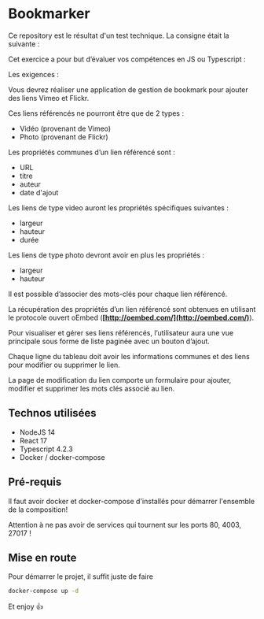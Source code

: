 # Bookmarker

Ce repository est le résultat d'un test technique. La consigne était la suivante :

Cet exercice a pour but d’évaluer vos compétences en JS ou Typescript :

Les exigences :

Vous devrez réaliser une application de gestion de bookmark pour ajouter des liens Vimeo et Flickr.

Ces liens référencés ne pourront être que de 2 types :
* Vidéo (provenant de Vimeo)
* Photo (provenant de Flickr)

Les propriétés communes d’un lien référencé sont :
* URL
* titre
* auteur
* date d'ajout

Les liens de type video auront les propriétés spécifiques suivantes :
* largeur
* hauteur
* durée

Les liens de type photo devront avoir en plus les propriétés :
* largeur
* hauteur

Il est possible d’associer des mots-clés pour chaque lien référencé.

La récupération des propriétés d’un lien référencé sont obtenues en utilisant le protocole ouvert oEmbed (**[http://oembed.com/](http://oembed.com/)**).

Pour visualiser et gérer ses liens référencés, l’utilisateur aura une vue principale sous forme de liste paginée avec un bouton d’ajout.

Chaque ligne du tableau doit avoir les informations communes et des liens pour modifier ou supprimer le lien.

La page de modification du lien comporte un formulaire pour ajouter, modifier et supprimer les mots clés associé au lien.

## Technos utilisées
* NodeJS 14
* React 17
* Typescript 4.2.3
* Docker / docker-compose

## Pré-requis
Il faut avoir docker et docker-compose d'installés pour démarrer l'ensemble de la composition!

Attention à ne pas avoir de services qui tournent sur les ports 80, 4003, 27017 !

## Mise en route
Pour démarrer le projet, il suffit juste de faire 
```sh
docker-compose up -d
```

Et enjoy 👍